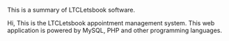This is a summary of LTCLetsbook software.

Hi, This is the LTCLetsbook appointment management system.
This web application is powered by MySQL, PHP and other programming languages.
